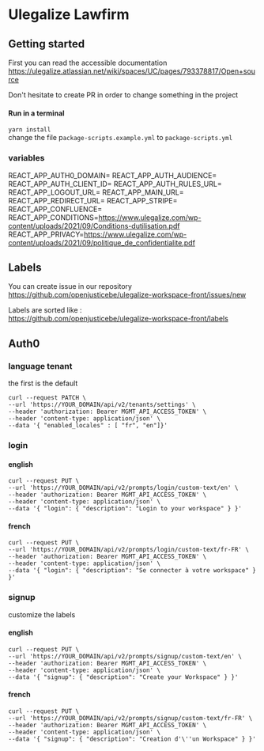 # Ulegalize Lawfirm
## Getting started
First you can read the accessible documentation  
https://ulegalize.atlassian.net/wiki/spaces/UC/pages/793378817/Open+source

Don't hesitate to create PR in order to change something in the project

#### Run in a terminal
`
yarn install
`  
change the file p`ackage-scripts.example.yml` to `package-scripts.yml`

### variables
REACT_APP_AUTH0_DOMAIN=
REACT_APP_AUTH_AUDIENCE=
REACT_APP_AUTH_CLIENT_ID=
REACT_APP_AUTH_RULES_URL=
REACT_APP_LOGOUT_URL=
REACT_APP_MAIN_URL=
REACT_APP_REDIRECT_URL=
REACT_APP_STRIPE=
REACT_APP_CONFLUENCE=
REACT_APP_CONDITIONS=https://www.ulegalize.com/wp-content/uploads/2021/09/Conditions-dutilisation.pdf
REACT_APP_PRIVACY=https://www.ulegalize.com/wp-content/uploads/2021/09/politique_de_confidentialite.pdf

## Labels
You can create issue in our repository  
https://github.com/openjusticebe/ulegalize-workspace-front/issues/new

Labels are sorted like :  
https://github.com/openjusticebe/ulegalize-workspace-front/labels

## Auth0
### language tenant 
the first is the default
```
curl --request PATCH \
--url 'https://YOUR_DOMAIN/api/v2/tenants/settings' \
--header 'authorization: Bearer MGMT_API_ACCESS_TOKEN' \
--header 'content-type: application/json' \
--data '{ "enabled_locales" : [ "fr", "en"]}'
```

### login
#### english
```
curl --request PUT \
--url 'https://YOUR_DOMAIN/api/v2/prompts/login/custom-text/en' \
--header 'authorization: Bearer MGMT_API_ACCESS_TOKEN' \
--header 'content-type: application/json' \
--data '{ "login": { "description": "Login to your workspace" } }'
```
#### french
```
curl --request PUT \
--url 'https://YOUR_DOMAIN/api/v2/prompts/login/custom-text/fr-FR' \
--header 'authorization: Bearer MGMT_API_ACCESS_TOKEN' \
--header 'content-type: application/json' \
--data '{ "login": { "description": "Se connecter à votre workspace" } }'
```
### signup
customize the labels
#### english
```
curl --request PUT \
--url 'https://YOUR_DOMAIN/api/v2/prompts/signup/custom-text/en' \
--header 'authorization: Bearer MGMT_API_ACCESS_TOKEN' \
--header 'content-type: application/json' \
--data '{ "signup": { "description": "Create your Workspace" } }'
```
#### french
```
curl --request PUT \
--url 'https://YOUR_DOMAIN/api/v2/prompts/signup/custom-text/fr-FR' \
--header 'authorization: Bearer MGMT_API_ACCESS_TOKEN' \
--header 'content-type: application/json' \
--data '{ "signup": { "description": "Creation d'\''un Workspace" } }'
```


